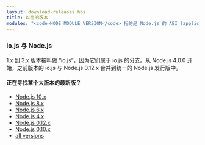 ```yaml
---
layout: download-releases.hbs
title: 以往的版本
modules: "<code>NODE_MODULE_VERSION</code> 指的是 Node.js 的 ABI (application binary interface) 版本号，用来确定编译 Node.js 的 C++ 库版本，以确定是否可以直接加载而不需重新编译。在早期版本中其作为一位十六进制值来储存，而现在表示为一个整数。"
---
```


### io.js 与 Node.js
1.x 到 3.x 版本被叫做 “io.js”，因为它们属于 io.js 的分支。从 Node.js 4.0.0 开始，之前版本的 io.js 与 Node.js 0.12.x 合并到统一的 Node.js 发行版中。

<div class="highlight-box">
    <h4>正在寻找某个大版本的最新版？</h4>
     <ul>
        <li><a href="https://nodejs.org/dist/latest-v10.x/">Node.js 10.x</a></li>
        <li><a href="https://nodejs.org/dist/latest-v8.x/">Node.js 8.x</a></li>
        <li><a href="https://nodejs.org/dist/latest-v6.x/">Node.js 6.x</a></li>
        <li><a href="https://nodejs.org/dist/latest-v4.x/">Node.js 4.x</a></li>
        <li><a href="https://nodejs.org/dist/latest-v0.12.x/">Node.js 0.12.x</a></li>
        <li><a href="https://nodejs.org/dist/latest-v0.10.x/">Node.js 0.10.x</a></li>
        <li><a href="https://nodejs.org/dist/">all versions</a></li>
    </ul>
</div>
